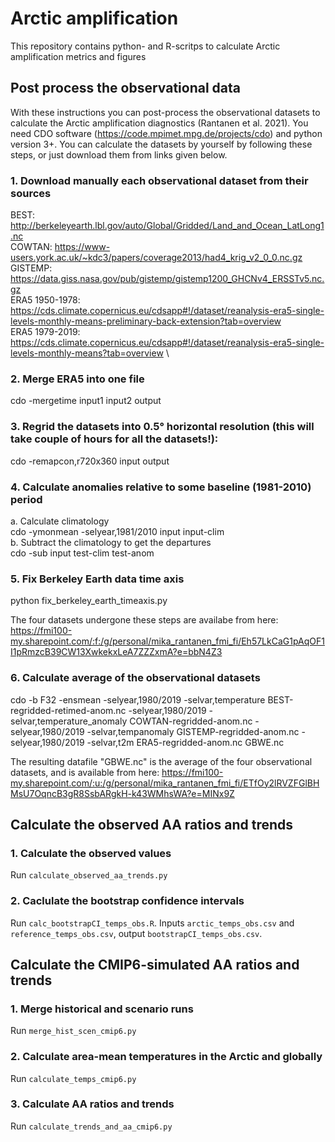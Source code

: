 # Arctic amplification

This repository contains python- and R-scritps to calculate Arctic amplification metrics and figures

## Post process the observational data
With these instructions you can post-process the observational datasets to calculate the Arctic amplification diagnostics (Rantanen et al. 2021). You need CDO software (https://code.mpimet.mpg.de/projects/cdo) and python version 3+. You can calculate the datasets by yourself by following these steps, or just download them from links given below.


### 1. Download manually each observational dataset from their sources
BEST: http://berkeleyearth.lbl.gov/auto/Global/Gridded/Land_and_Ocean_LatLong1.nc \
COWTAN: https://www-users.york.ac.uk/~kdc3/papers/coverage2013/had4_krig_v2_0_0.nc.gz \
GISTEMP: https://data.giss.nasa.gov/pub/gistemp/gistemp1200_GHCNv4_ERSSTv5.nc.gz \
ERA5 1950-1978: https://cds.climate.copernicus.eu/cdsapp#!/dataset/reanalysis-era5-single-levels-monthly-means-preliminary-back-extension?tab=overview \
ERA5 1979-2019: https://cds.climate.copernicus.eu/cdsapp#!/dataset/reanalysis-era5-single-levels-monthly-means?tab=overview \

### 2. Merge ERA5 into one file
cdo -mergetime input1 input2 output


### 3. Regrid the datasets into 0.5° horizontal resolution (this will take couple of hours for all the datasets!):
cdo -remapcon,r720x360 input output

### 4. Calculate anomalies relative to some baseline (1981-2010) period
a. Calculate climatology \
cdo -ymonmean -selyear,1981/2010 input input-clim \
b. Subtract the climatology to get the departures \
cdo -sub input test-clim test-anom


### 5. Fix Berkeley Earth data time axis
python fix_berkeley_earth_timeaxis.py


The four datasets undergone these steps are availabe from here: https://fmi100-my.sharepoint.com/:f:/g/personal/mika_rantanen_fmi_fi/Eh57LkCaG1pAqOF1I1pRmzcB39CW13XwkekxLeA7ZZZxmA?e=bbN4Z3

### 6. Calculate average of the observational datasets
cdo -b F32  -ensmean -selyear,1980/2019 -selvar,temperature BEST-regridded-retimed-anom.nc -selyear,1980/2019 -selvar,temperature_anomaly COWTAN-regridded-anom.nc -selyear,1980/2019 -selvar,tempanomaly GISTEMP-regridded-anom.nc -selyear,1980/2019 -selvar,t2m ERA5-regridded-anom.nc GBWE.nc


The resulting datafile "GBWE.nc" is the average of the four observational datasets, and is available from here: https://fmi100-my.sharepoint.com/:u:/g/personal/mika_rantanen_fmi_fi/ETfOy2lRVZFGlBHMsU7OqncB3gR8SsbARgkH-k43WMhsWA?e=MINx9Z

## Calculate the observed AA ratios and trends
### 1. Calculate the observed values
Run `calculate_observed_aa_trends.py`
### 2. Caclulate the bootstrap confidence intervals
Run `calc_bootstrapCI_temps_obs.R`.
Inputs `arctic_temps_obs.csv` and `reference_temps_obs.csv`,
output `bootstrapCI_temps_obs.csv`.



## Calculate the CMIP6-simulated AA ratios and trends
### 1. Merge historical and scenario runs
Run `merge_hist_scen_cmip6.py`
### 2. Calculate area-mean temperatures in the Arctic and globally
Run `calculate_temps_cmip6.py`
### 3. Calculate AA ratios and trends 
Run `calculate_trends_and_aa_cmip6.py`




